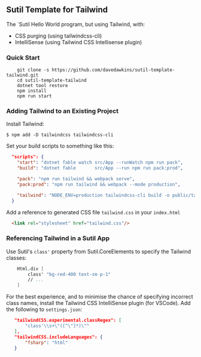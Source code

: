 ## Sutil Template for Tailwind

The `Sutil Hello World program, but using Tailwind, with:
- CSS purging (using tailwindcss-cli)
- IntelliSense (using Tailwind CSS Intellisense plugin)

### Quick Start

```
    git clone -s https://github.com/davedawkins/sutil-template-tailwind.git
    cd sutil-template-tailwind
    dotnet tool restore
    npm install
    npm run start
```

### Adding Tailwind to an Existing Project

Install Tailwind:

```
$ npm add -D tailwindcss tailwindcss-cli
```

Set your build scripts to something like this:

```json
  "scripts": {
    "start": "dotnet fable watch src/App --runWatch npm run pack",
    "build": "dotnet fable       src/App --run npm run pack:prod",

    "pack": "npm run tailwind && webpack serve",
    "pack:prod": "npm run tailwind && webpack --mode production",

    "tailwind": "NODE_ENV=production tailwindcss-cli build -o public/tailwind.css"
  }
```

Add a reference to generated CSS file `tailwind.css` in your `index.html`

```html
  <link rel="stylesheet" href="tailwind.css"/>
```

### Referencing Tailwind in a Sutil App

Use Sutil's `class'` property from Sutil.CoreElements to specify the Tailwind classes:

```fs
    Html.div [
        class' "bg-red-400 text-sm p-1"
        // ...
    ]
```

For the best experience, and to minimise the chance of specifying incorrect class names, install
the Tailwind CSS IntelliSense plugin (for VSCode). Add the following to `settings.json`:

```json
   "tailwindCSS.experimental.classRegex": [
       "class'\\s+\"([^\"]*)\""
   ],
   "tailwindCSS.includeLanguages": {
       "fsharp": "html"
   }
```